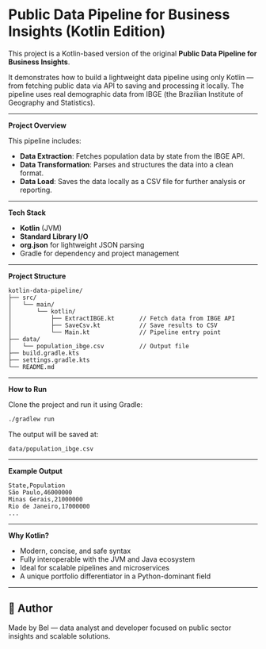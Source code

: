 # Public Data Pipeline for Business Insights (Kotlin Edition)

This project is a Kotlin-based version of the original **Public Data Pipeline for Business Insights**.

It demonstrates how to build a lightweight data pipeline using only Kotlin — from fetching public data via API to saving and processing it locally. The pipeline uses real demographic data from IBGE (the Brazilian Institute of Geography and Statistics).

---

**Project Overview**

This pipeline includes:

- **Data Extraction**: Fetches population data by state from the IBGE API.
- **Data Transformation**: Parses and structures the data into a clean format.
- **Data Load**: Saves the data locally as a CSV file for further analysis or reporting.

---

**Tech Stack**

- **Kotlin** (JVM)
- **Standard Library I/O**
- **org.json** for lightweight JSON parsing
- Gradle for dependency and project management

---

**Project Structure**

```
kotlin-data-pipeline/
├── src/
│   └── main/
│       └── kotlin/
│           ├── ExtractIBGE.kt       // Fetch data from IBGE API
│           ├── SaveCsv.kt           // Save results to CSV
│           └── Main.kt              // Pipeline entry point
├── data/
│   └── population_ibge.csv          // Output file
├── build.gradle.kts
├── settings.gradle.kts
└── README.md
```

---

**How to Run**

Clone the project and run it using Gradle:

```bash
./gradlew run
```

The output will be saved at:

```
data/population_ibge.csv
```

---

**Example Output**

```csv
State,Population
São Paulo,46000000
Minas Gerais,21000000
Rio de Janeiro,17000000
...
```

---

**Why Kotlin?**

- Modern, concise, and safe syntax
- Fully interoperable with the JVM and Java ecosystem
- Ideal for scalable pipelines and microservices
- A unique portfolio differentiator in a Python-dominant field

---

## 👤 Author

Made by Bel — data analyst and developer focused on public sector insights and scalable solutions.
